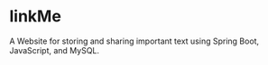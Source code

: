 # linkMe
A Website for storing and sharing important text using Spring Boot, JavaScript, and MySQL.

